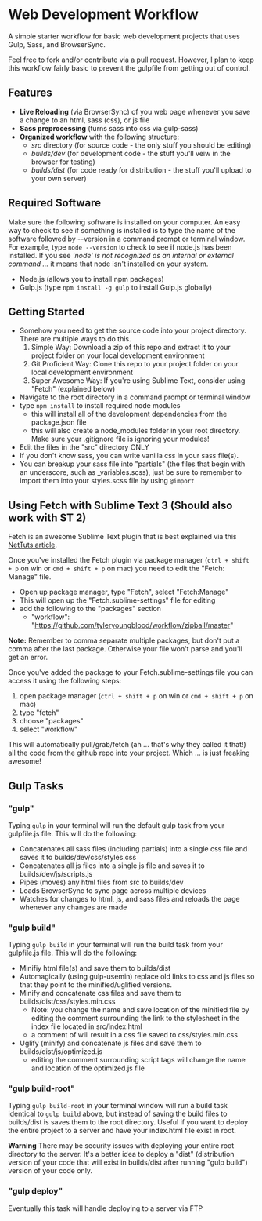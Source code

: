 # Web Development Workflow

A simple starter workflow for basic web development projects that uses Gulp, Sass, and BrowserSync. 

Feel free to fork and/or contribute via a pull request. However, I plan to keep this workflow fairly basic to prevent the gulpfile from getting out of control. 

## Features
- **Live Reloading** (via BrowserSync) of you web page whenever you save a change to an html, sass (css), or js file
- **Sass preprocessing** (turns sass into css via gulp-sass)
- **Organized workflow** with the following structure:
    - *src* directory (for source code - the only stuff you should be editing)
    - *builds/dev* (for development code - the stuff you'll veiw in the browser for testing)
    - *builds/dist* (for code ready for distribution - the stuff you'll upload to your own server)

## Required Software
Make sure the following software is installed on your computer. An easy way to check to see if something is installed is to type the name of the software followed by --version in a command prompt or terminal window. For example, type <code>node --version</code> to check to see if node.js has been installed. If you see *'node' is not recognized as an internal or external command ...* it means that node isn't installed on your system.
- Node.js (allows you to install npm packages)
- Gulp.js (type <code>npm install -g gulp</code> to install Gulp.js globally)

## Getting Started
- Somehow you need to get the source code into your project directory. There are multiple ways to do this.
    1. Simple Way: Download a zip of this repo and extract it to your project folder on your local development environment
    2. Git Proficient Way: Clone this repo to your project folder on your local development environment
    3. Super Awesome Way: If you're using Sublime Text, consider using "Fetch" (explained below)
- Navigate to the root directory in a command prompt or terminal window
- type <code>npm install</code> to install required node modules
    - this will install all of the development dependencies from the package.json file
    - this will also create a node_modules folder in your root directory. Make sure your .gitignore file is ignoring your modules!
- Edit the files in the "src" directory ONLY
- If you don't know sass, you can write vanilla css in your sass file(s). 
- You can breakup your sass file into "partials" (the files that begin with an underscore, such as _variables.scss), just be sure to remember to import them into your styles.scss file by using <code>@import</code>

## Using Fetch with Sublime Text 3 (Should also work with ST 2)
Fetch is an awesome Sublime Text plugin that is best explained via this [NetTuts article](http://code.tutsplus.com/articles/introducing-nettuts-fetch--net-23490).

Once you've installed the Fetch plugin via package manager (<code>ctrl + shift + p</code> on win or <code>cmd + shift + p</code> on mac) you need to edit the "Fetch: Manage" file.
- Open up package manager, type "Fetch", select "Fetch:Manage"
- This will open up the "Fetch.sublime-settings" file for editing
- add the following to the "packages" section
   - "workflow": "https://github.com/tyleryoungblood/workflow/zipball/master"

**Note:** Remember to comma separate multiple packages, but don't put a comma after the last package. Otherwise your file won't parse and you'll get an error. 

Once you've added the package to your Fetch.sublime-settings file you can access it using the following steps:

1.  open package manager (<code>ctrl + shift + p</code> on win or <code>cmd + shift + p</code> on mac)
2.  type "fetch"
3.  choose "packages"
4.  select "workflow"

This will automatically pull/grab/fetch (ah ... that's why they called it that!) all the code from the github repo into your project. Which ... is just freaking awesome!

## Gulp Tasks

### "gulp"
Typing <code>gulp</code> in your terminal will run the default gulp task from your gulpfile.js file. This will do the following:
- Concatenates all sass files (including partials) into a single css file and saves it to builds/dev/css/styles.css
- Concatenates all js files into a single js file and saves it to builds/dev/js/scripts.js
- Pipes (moves) any html files from src to builds/dev
- Loads BrowserSync to sync page across multiple devices
- Watches for changes to html, js, and sass files and reloads the page whenever any changes are made

### "gulp build"
Typing <code>gulp build</code> in your terminal will run the build task from your gulpfile.js file. This will do the following:

- Minifiy html file(s) and save them to builds/dist
- Automagically (using gulp-usemin) replace old links to css and js files so that they point to the minified/uglified versions.
- Minify and concatenate css files and save them to builds/dist/css/styles.min.css
    - Note: you change the name and save location of the minified file by editing the comment surrounding the link to the stylesheet in the index file located in src/index.html
    - a comment of <!-- build:css css/styles.min.css --> will result in a css file saved to css/styles.min.css
- Uglify (minify) and concatenate js files and save them to builds/dist/js/optimized.js
    - editing the comment surrounding script tags will change the name and location of the optimized.js file   

### "gulp build-root"
Typing <code>gulp build-root</code> in your terminal window will run a build task identical to <code>gulp build</code> above, but instead of saving the build files to builds/dist is saves them to the root directory. Useful if you want to deploy the entire project to a server and have your index.html file exist in root.

**Warning** There may be security issues with deploying your entire root directory to the server. It's a better idea to deploy a "dist" (distribution version of your code that will exist in builds/dist after running "gulp build") version of your code only.

### "gulp deploy"
Eventually this task will handle deploying to a server via FTP
